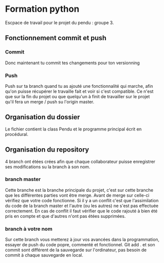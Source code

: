 # Formation python

Escpace de travail pour le projet du pendu : groupe 3.

## Fonctionnement commit et push
### Commit 
Donc maintenant tu commit tes changements pour ton versionning

### Push
Push sur ta branch quand tu as ajouté une fonctionnalité qui marche, afin qu'on puisse récupérer le travaille fait et voir si c'est compatible.
Ce n'est que sur la fin du projet ou que quelqu'un à finit de travailler sur le projet qu'il fera un merge / push su l'origin master.

## Organisation du dossier
Le fichier contient la class Pendu et le programme principal écrit en procédural.
 
 ## Organisation du repository
4 branch ont étées crées afin que chaque collaborateur puisse enregistrer ses modifications su la branch à son nom.
  
  ### branch master
Cette branche est la branche principale du projet, c'est sur cette branche que les différentes parties vont être merge.
Avant de merge sur celle-ci vérifiez que votre code fonctionne.
Si il y a un conflit c'est que l'assimilation du code de la branch master et l'autre (ou les autres) ne s'est pas effectuée correctement.
En cas de conflit il faut vérifier que le code rajouté à bien été pris en compte et que d'autres n'ont pas étées supprimées.
   
   ### branch à votre nom
Sur cette branch vous metterez à jour vos avancées dans la programmation, essayer de push du code popre, commenté et fonctionnel.
Git add . et son commit sont différent de la sauvegarde sur l'ordinateur, pas besoin de commit à chaque sauvegarde en local.

